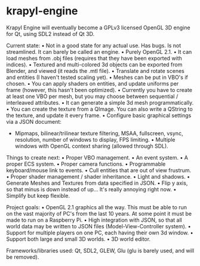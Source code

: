 # krapyl-engine
Krapyl Engine will eventually become a GPLv3 licensed OpenGL 3D engine for Qt, using SDL2 instead of Qt 3D.

Current state:
• Not in a good state for any actual use. Has bugs. Is not streamlined. It can barely be called an engine.
• Purely OpenGL 2.1.
• It can load meshes from .obj files (requires that they have been exported with indices).
• Textured and multi-colored 3d objects can be exported from Blender, and viewed (it reads the .mtl file).
• Translate and rotate scenes and entities (I haven't tested scaling yet).
• Meshes can be put in VBO's if chosen.
• You can apply shaders on entities, and update uniforms per frame (however, this hasn't been optimized).
• Currently you have to create at least one VBO per mesh, but you may choose between sequential / interleaved attributes.
• It can generate a simple 3d mesh programmatically.
• You can create the texture from a QImage. You can also write a QString to the texture, and update it every frame.
• Configure basic graphical settings via a JSON document:
- Mipmaps, bilinear/trilinear texture filtering, MSAA, fullscreen, vsync, resolution, number of windows to display, FPS limiting.
• Multiple windows with OpenGL context sharing (allowed through SDL).

Things to create next:
• Proper VBO management.
• An event system.
• A proper ECS system.
• Proper camera functions.
• Programmable keyboard/mouse link to events.
• Cull entities that are out of view frustrum.
• Proper shader management / shader inheritance.
• Light and shadows.
• Generate Meshes and Textures from data specified in JSON.
• Flip y axis, so that minus is down instead of up... It's really annoying right now.
• Simplify but keep flexible.

Project goals:
• OpenGL 2.1 graphics all the way. This must be able to run on the vast majority of PC's from the last 10 years. At some point it must be made to run on a Raspberry Pi.
• High integration with JSON, so that all world data may be written to JSON files (Model-View-Controller system).
• Support for multiple players on one PC, each having their own 3d window.
• Support both large and small 3D worlds.
• 3D world editor.

Frameworks/libraries used: Qt, SDL2, GLEW, Glu (glu is barely used, and will be removed).
